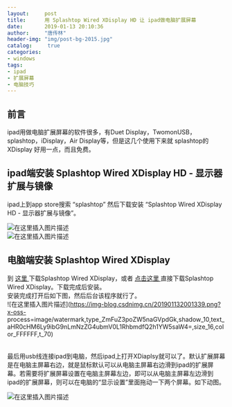 ```yaml
---
layout:		post
title: 		用 Splashtop Wired XDisplay HD 让 ipad做电脑扩展屏幕
date: 		2019-01-13 20:10:36
author:		"唐传林"
header-img: "img/post-bg-2015.jpg"
catalog:	 true
categories:
- windows
tags:
- ipad
- 扩展屏幕
- 电脑技巧
---
```

##  前言

ipad用做电脑扩展屏幕的软件很多，有Duet Display，TwomonUSB，splashtop，iDisplay，Air
Display等，但是这几个使用下来就 splashtop的XDisplay 好用一点，而且免费。

##  ipad端安装 Splashtop Wired XDisplay HD - 显示器扩展与镜像

ipad上到app store搜索 “splashtop” 然后下载安装 “Splashtop Wired XDisplay HD - 显示器扩展与镜像”。 

![在这里插入图片描述](https://img-blog.csdnimg.cn/2019011319584747.jpg)  
![在这里插入图片描述](https://img-blog.csdnimg.cn/20190113195904497.PNG)

##  电脑端安装 Splashtop Wired XDisplay

到 [ 这里 ](https://www.splashtop.com/wiredxdisplay) 下载Splashtop Wired
XDisplay，或者 [ 点击这里
](https://d17kmd0va0f0mp.cloudfront.net/xdisplay/windows/Splashtop_Wired_XDisplay_Agent_v1.5.5.0.exe)
直接下载Splashtop Wired XDisplay。下载完成后安装。  
安装完成打开后如下图，然后后台该程序就行了。  
![在这里插入图片描述](https://img-blog.csdnimg.cn/201901132001339.png?x-oss-
process=image/watermark,type_ZmFuZ3poZW5naGVpdGk,shadow_10,text_aHR0cHM6Ly9ibG9nLmNzZG4ubmV0L1RhbmdfQ2h1YW5saW4=,size_16,color_FFFFFF,t_70)

######
最后用usb线连接ipad到电脑，然后ipad上打开XDiaplsy就可以了。默认扩展屏幕是在电脑主屏幕右边，就是鼠标默认可以从电脑主屏幕右边滑到ipad的扩展屏幕。若需要将扩展屏幕设置在电脑主屏幕左边，即可以从电脑主屏幕左边滑到ipad的扩展屏幕，则可以在电脑的“显示设置”里面拖动一下两个屏幕。如下动图。

![在这里插入图片描述](https://img-blog.csdnimg.cn/20190113200938989.gif)

